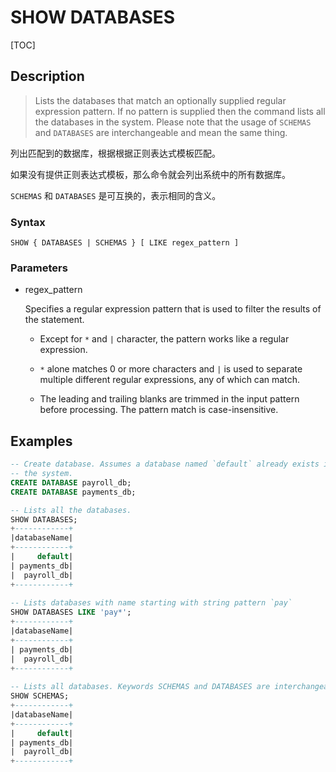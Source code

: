 # SHOW DATABASES

[TOC]

## Description

> Lists the databases that match an optionally supplied regular expression pattern. If no pattern is supplied then the command lists all the databases in the system. Please note that the usage of `SCHEMAS` and `DATABASES` are interchangeable and mean the same thing.

列出匹配到的数据库，根据根据正则表达式模板匹配。

如果没有提供正则表达式模板，那么命令就会列出系统中的所有数据库。

`SCHEMAS` 和 `DATABASES` 是可互换的，表示相同的含义。

### Syntax

	SHOW { DATABASES | SCHEMAS } [ LIKE regex_pattern ]

### Parameters

- regex_pattern

	Specifies a regular expression pattern that is used to filter the results of the statement.

	- Except for `*` and `|` character, the pattern works like a regular expression.
	
	- `*` alone matches 0 or more characters and `|` is used to separate multiple different regular expressions, any of which can match.
	
	- The leading and trailing blanks are trimmed in the input pattern before processing. The pattern match is case-insensitive.

## Examples

```SQL
-- Create database. Assumes a database named `default` already exists in
-- the system. 
CREATE DATABASE payroll_db;
CREATE DATABASE payments_db;

-- Lists all the databases. 
SHOW DATABASES;
+------------+
|databaseName|
+------------+
|     default|
| payments_db|
|  payroll_db|
+------------+
  
-- Lists databases with name starting with string pattern `pay`
SHOW DATABASES LIKE 'pay*';
+------------+
|databaseName|
+------------+
| payments_db|
|  payroll_db|
+------------+
  
-- Lists all databases. Keywords SCHEMAS and DATABASES are interchangeable. 
SHOW SCHEMAS;
+------------+
|databaseName|
+------------+
|     default|
| payments_db|
|  payroll_db|
+------------+
```